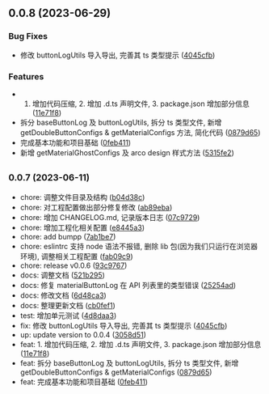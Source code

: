 ## 0.0.8 (2023-06-29)


### Bug Fixes

* 修改 buttonLogUtils 导入导出, 完善其 ts 类型提示 ([4045cfb](https://github.com/Redstone-1/console-log-button/commit/4045cfb83dde61386f761b20830883132e9f97e1))


### Features

* 1. 增加代码压缩, 2. 增加 .d.ts 声明文件, 3. package.json 增加部分信息 ([11e71f8](https://github.com/Redstone-1/console-log-button/commit/11e71f8db28346f4b84d42bb3002b2717a45ea84))
* 拆分 baseButtonLog 及 buttonLogUtils, 拆分 ts 类型文件, 新增 getDoubleButtonConfigs & getMaterialConfigs 方法, 简化代码 ([0879d65](https://github.com/Redstone-1/console-log-button/commit/0879d65958f676dae05799973f7317bd174c56c2))
* 完成基本功能和项目基础 ([0feb411](https://github.com/Redstone-1/console-log-button/commit/0feb411d2f8e7495382c4a7f9a568de4970dc3c3))
* 新增 getMaterialGhostConfigs 及 arco design 样式方法 ([5315fe2](https://github.com/Redstone-1/console-log-button/commit/5315fe27f7d2aae48acfb7287433ec13351e08d7))



## <small>0.0.7 (2023-06-11)</small>

* chore: 调整文件目录及结构 ([b04d38c](https://github.com/Redstone-1/console-log-button/commit/b04d38c))
* chore: 对工程配置做出部分修复修改 ([ab89eba](https://github.com/Redstone-1/console-log-button/commit/ab89eba))
* chore: 增加 CHANGELOG.md, 记录版本日志 ([07c9729](https://github.com/Redstone-1/console-log-button/commit/07c9729))
* chore: 增加工程化相关配置 ([e8445a3](https://github.com/Redstone-1/console-log-button/commit/e8445a3))
* chore: add bumpp ([7ab1be7](https://github.com/Redstone-1/console-log-button/commit/7ab1be7))
* chore: eslintrc 支持 node 语法不报错, 删除 lib 包(因为我们只运行在浏览器环境), 调整相关工程配置 ([fab09c9](https://github.com/Redstone-1/console-log-button/commit/fab09c9))
* chore: release v0.0.6 ([93c9767](https://github.com/Redstone-1/console-log-button/commit/93c9767))
* docs: 调整文档 ([521b295](https://github.com/Redstone-1/console-log-button/commit/521b295))
* docs: 修复 materialButtonLog 在 API 列表里的类型错误 ([25254ad](https://github.com/Redstone-1/console-log-button/commit/25254ad))
* docs: 修改文档 ([6d48ca3](https://github.com/Redstone-1/console-log-button/commit/6d48ca3))
* docs: 整理更新文档 ([cb0fef1](https://github.com/Redstone-1/console-log-button/commit/cb0fef1))
* test: 增加单元测试 ([4d8daa3](https://github.com/Redstone-1/console-log-button/commit/4d8daa3))
* fix: 修改 buttonLogUtils 导入导出, 完善其 ts 类型提示 ([4045cfb](https://github.com/Redstone-1/console-log-button/commit/4045cfb))
* up: update version to 0.0.4 ([3058d51](https://github.com/Redstone-1/console-log-button/commit/3058d51))
* feat: 1. 增加代码压缩, 2. 增加 .d.ts 声明文件, 3. package.json 增加部分信息 ([11e71f8](https://github.com/Redstone-1/console-log-button/commit/11e71f8))
* feat: 拆分 baseButtonLog 及 buttonLogUtils, 拆分 ts 类型文件, 新增 getDoubleButtonConfigs & getMaterialConfigs  ([0879d65](https://github.com/Redstone-1/console-log-button/commit/0879d65))
* feat: 完成基本功能和项目基础 ([0feb411](https://github.com/Redstone-1/console-log-button/commit/0feb411))
